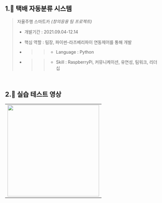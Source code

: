 ## 1.🎁 택배 자동분류 시스템

> 자율주행 스마트카 _(창의응용 팀 프로젝트)_
> - 개발기간 : 2021.09.04-12.14
> - 핵심 역할 : 팀장, 파이썬-라즈베리파이 연동제어를 통해 개발
>
> - >> - Language : Python
> - >> - Skill : RaspberryPi, 커뮤니케이션, 유연성, 팀워크, 리더십

<br />

## 2.📼 실습 테스트 영상
<table>
  <tbody>
    <tr>
      <td>
        <a href="https://www.youtube.com/watch?v=HywsAdQ7ZGA&list=PLA7DQVYBXo2g9kVz4FXOue5C71AWP066V&pp=gAQBiAQB" title="택배 자동분류 시스템 실습 테스트">
          <img align="center" src="https://i.ytimg.com/vi/HywsAdQ7ZGA/oar2.jpg?sqp=-oaymwEYCJUDENAFSFqQAgHyq4qpAwcIARUAAIhC&rs=AOn4CLDx2jte627H28pC53-5eaUdwYrhng" width="300" alt-text="택배 자동분류 시스템 실습 테스트">
        </a>
      </td
